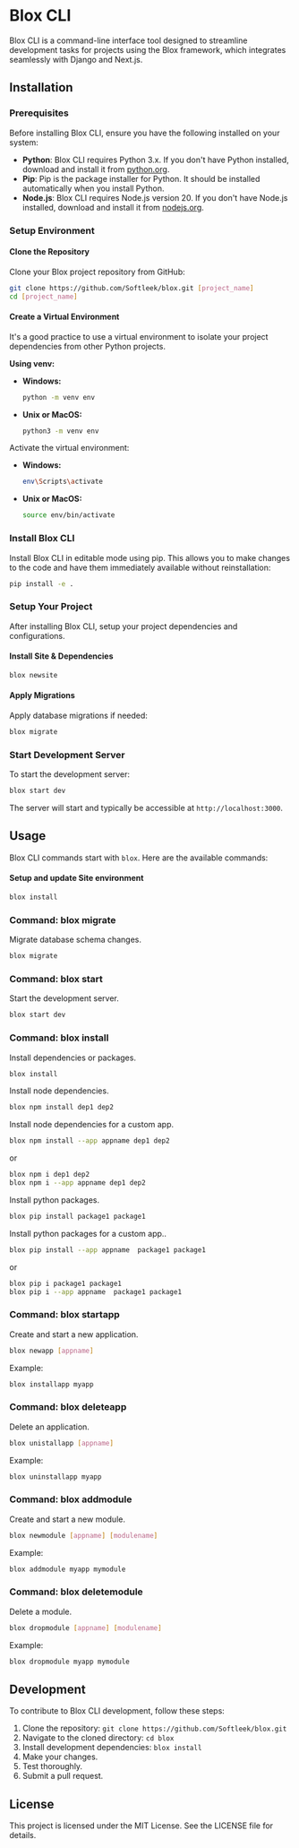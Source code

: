 # Blox CLI

Blox CLI is a command-line interface tool designed to streamline development tasks for projects using the Blox framework, which integrates seamlessly with Django and Next.js.

## Installation

### Prerequisites

Before installing Blox CLI, ensure you have the following installed on your system:

- **Python**: Blox CLI requires Python 3.x. If you don't have Python installed, download and install it from [python.org](https://www.python.org/downloads/).
- **Pip**: Pip is the package installer for Python. It should be installed automatically when you install Python.
- **Node.js**: Blox CLI requires Node.js version 20. If you don't have Node.js installed, download and install it from [nodejs.org](https://nodejs.org/).

### Setup Environment

#### Clone the Repository

Clone your Blox project repository from GitHub:

```bash
git clone https://github.com/Softleek/blox.git [project_name]
cd [project_name]
```

#### Create a Virtual Environment

It's a good practice to use a virtual environment to isolate your project dependencies from other Python projects.

**Using venv:**

- **Windows:**

  ```bash
  python -m venv env
  ```

- **Unix or MacOS:**

  ```bash
  python3 -m venv env
  ```

Activate the virtual environment:

- **Windows:**

  ```bash
  env\Scripts\activate
  ```

- **Unix or MacOS:**

  ```bash
  source env/bin/activate
  ```

### Install Blox CLI

Install Blox CLI in editable mode using pip. This allows you to make changes to the code and have them immediately available without reinstallation:

```bash
pip install -e .
```

### Setup Your Project

After installing Blox CLI, setup your project dependencies and configurations.

#### Install Site & Dependencies

```bash
blox newsite
```

#### Apply Migrations

Apply database migrations if needed:

```bash
blox migrate
```

### Start Development Server

To start the development server:

```bash
blox start dev
```

The server will start and typically be accessible at `http://localhost:3000`.

## Usage

Blox CLI commands start with `blox`. Here are the available commands:

#### Setup and update Site environment

```bash
blox install
```

### Command: blox migrate

Migrate database schema changes.

```bash
blox migrate
```

### Command: blox start

Start the development server.

```bash
blox start dev
```

### Command: blox install

Install dependencies or packages.

```bash
blox install
```

Install node dependencies.

```bash
blox npm install dep1 dep2
```

Install node dependencies for a custom app.

```bash
blox npm install --app appname dep1 dep2
```

or

```bash
blox npm i dep1 dep2
blox npm i --app appname dep1 dep2
```

Install python packages.

```bash
blox pip install package1 package1
```

Install python packages for a custom app..

```bash
blox pip install --app appname  package1 package1
```

or

```bash
blox pip i package1 package1
blox pip i --app appname  package1 package1
```

### Command: blox startapp

Create and start a new application.

```bash
blox newapp [appname]
```

Example:

```bash
blox installapp myapp
```

### Command: blox deleteapp

Delete an application.

```bash
blox unistallapp [appname]
```

Example:

```bash
blox uninstallapp myapp
```

### Command: blox addmodule

Create and start a new module.

```bash
blox newmodule [appname] [modulename]
```

Example:

```bash
blox addmodule myapp mymodule
```

### Command: blox deletemodule

Delete a module.

```bash
blox dropmodule [appname] [modulename]
```

Example:

```bash
blox dropmodule myapp mymodule
```

## Development

To contribute to Blox CLI development, follow these steps:

1. Clone the repository: `git clone https://github.com/Softleek/blox.git`
2. Navigate to the cloned directory: `cd blox`
3. Install development dependencies: `blox install`
4. Make your changes.
5. Test thoroughly.
6. Submit a pull request.

## License

This project is licensed under the MIT License. See the LICENSE file for details.
